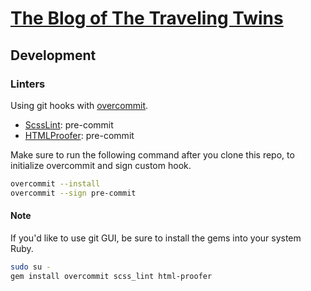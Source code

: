 # [The Blog of The Traveling Twins](http://blog.ttwns.tw)

## Development

### Linters

Using git hooks with [overcommit](https://github.com/brigade/overcommit).

* [ScssLint](https://github.com/brigade/scss-lint): pre-commit
* [HTMLProofer](https://github.com/gjtorikian/html-proofer): pre-commit

Make sure to run the following command after you clone this repo, to initialize overcommit and sign custom hook.

```sh
overcommit --install
overcommit --sign pre-commit
```

#### Note

If you'd like to use git GUI, be sure to install the gems into your system Ruby.

```sh
sudo su -
gem install overcommit scss_lint html-proofer
```
